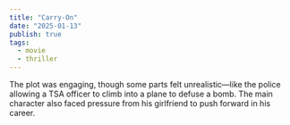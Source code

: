 ```yaml
---
title: "Carry-On"
date: "2025-01-13"
publish: true
tags:
  - movie
  - thriller
---
```


The plot was engaging, though some parts felt unrealistic—like the police allowing a TSA officer to climb into a plane to defuse a bomb. The main character also faced pressure from his girlfriend to push forward in his career.
